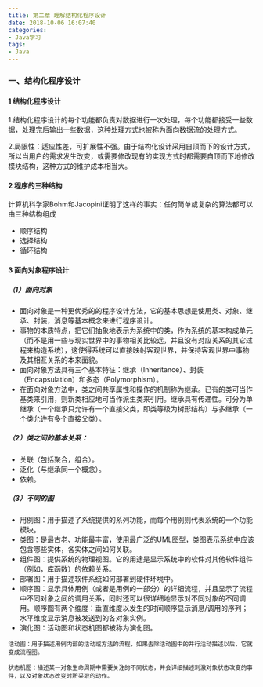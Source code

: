 ```yaml
---
title: 第二章 理解结构化程序设计
date: 2018-10-06 16:07:40
categories:
- Java学习
tags:
- Java
---
```


### 一、结构化程序设计

#### 1 结构化程序设计

1.结构化程序设计的每个功能都负责对数据进行一次处理，每个功能都接受一些数据，处理完后输出一些数据，这种处理方式也被称为面向数据流的处理方式。

2.局限性：适应性差，可扩展性不强。由于结构化设计采用自顶而下的设计方式，所以当用户的需求发生改变，或需要修改现有的实现方式时都需要自顶而下地修改模块结构，这种方式的维护成本相当大。
<!-- more -->

#### 2 程序的三种结构

计算机科学家Bohm和Jacopini证明了这样的事实：任何简单或复杂的算法都可以由三种结构组成

- 顺序结构
- 选择结构
- 循环结构


#### 3 面向对象程序设计

##### （1）面向对象

- 面向对象是一种更优秀的的程序设计方法，它的基本思想是使用类、对象、继承、封装，消息等基本概念来进行程序设计。
- 事物的本质特点，把它们抽象地表示为系统中的类，作为系统的基本构成单元（而不是用一些与现实世界中的事物相关比较远，并且没有对应关系的其它过程来构造系统），这使得系统可以直接映射客观世界，并保持客观世界中事物及其相互关系的本来面貌。
- 面向对象方法具有三个基本特征：继承（Inheritance）、封装（Encapsulation）和多态（Polymorphism）。
- 在面向对象方法中，类之间共享属性和操作的机制称为继承。已有的类可当作基类来引用，则新类相应地可当作派生类来引用。继承具有传递性。可分为单继承（一个继承只允许有一个直接父类，即类等级为树形结构）与多继承（一个类允许有多个直接父类）。

##### （2）类之间的基本关系：
- 关联（包括聚合，组合）。
- 泛化（与继承同一个概念）。
- 依赖。

##### （3）不同的图

- 用例图：用于描述了系统提供的系列功能，而每个用例则代表系统的一个功能模块。
- 类图：是最古老、功能最丰富，使用最广泛的UML图型，类图表示系统中应该包含哪些实体，各实体之间如何关联。
- 组件图：提供系统的物理视图。它的用途是显示系统中的软件对其他软件组件（例如，库函数）的依赖关系。
- 部署图：用于描述软件系统如何部署到硬件环境中。
- 顺序图：显示具体用例（或者是用例的一部分）的详细流程，并且显示了流程中不同对象之间的调用关系，同时还可以很详细地显示对不同对象的不同调用。顺序图有两个维度：垂直维度以发生的时间顺序显示消息/调用的序列；水平维度显示消息被发送到的各对象实例。
- 演化图：活动图和状态机图都被称为演化图。
```
活动图：用于描述用例内部的活动或方法的流程，如果去除活动图中的并行活动描述以后，它就变成流程图。

状态机图：描述某一对象生命周期中需要关注的不同状态，并会详细描述刺激对象状态改变的事件，以及对象状态改变时所采取的动作。
```
